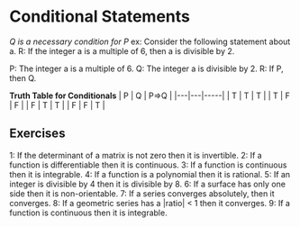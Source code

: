 # Conditional Statements
*Q is a necessary condition for P*
ex:
Consider the following statement about a.
R: If the integer a is a multiple of 6, then a is divisible by 2.

P: The integer a is a multiple of 6.
Q: The integer a is divisible by 2.
R: If P, then Q.

**Truth Table for Conditionals**
| P | Q | P=>Q |
|---|---|-----|
| T | T | T   |
| T | F | F  |
| F | T | T   |
| F | F | T   |

## Exercises
1: If the determinant of a matrix is not zero then it is invertible.
2: If a function is differentiable then it is continuous.
3: If a function is continuous then it is integrable. 
4: If a function is a polynomial then it is rational.
5: If an integer is divisible by 4 then it is divisible by 8.
6: If a surface has only one side then it is non-orientable.
7: If a series converges absolutely, then it converges.
8: If a geometric series has a |ratio| < 1 then it converges.
9: If a function is continuous then it is integrable. 
